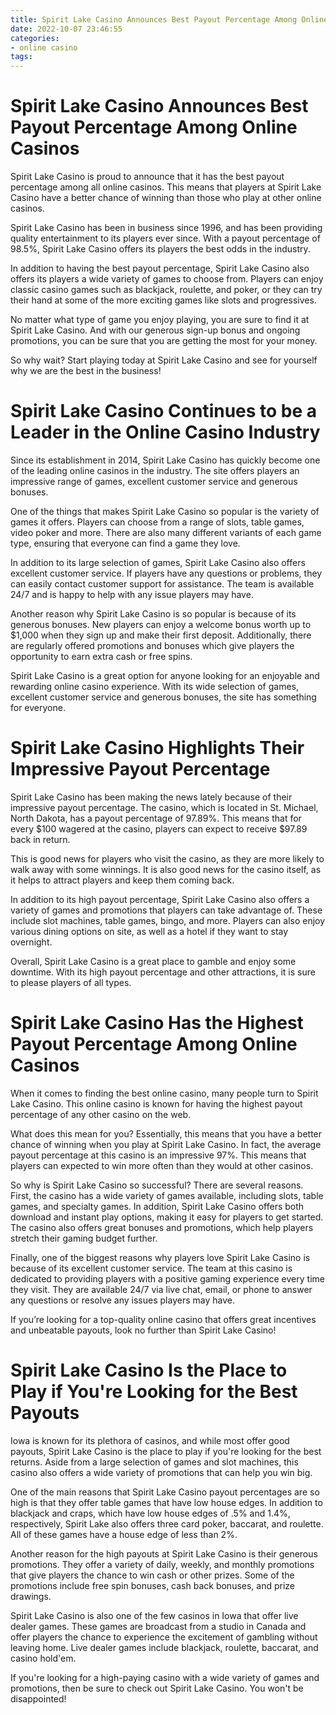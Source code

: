 ```yaml
---
title: Spirit Lake Casino Announces Best Payout Percentage Among Online Casinos
date: 2022-10-07 23:46:55
categories:
- online casino
tags:
---
```



#  Spirit Lake Casino Announces Best Payout Percentage Among Online Casinos

 Spirit Lake Casino is proud to announce that it has the best payout percentage among all online casinos. This means that players at Spirit Lake Casino have a better chance of winning than those who play at other online casinos.

Spirit Lake Casino has been in business since 1996, and has been providing quality entertainment to its players ever since. With a payout percentage of 98.5%, Spirit Lake Casino offers its players the best odds in the industry.

In addition to having the best payout percentage, Spirit Lake Casino also offers its players a wide variety of games to choose from. Players can enjoy classic casino games such as blackjack, roulette, and poker, or they can try their hand at some of the more exciting games like slots and progressives.

No matter what type of game you enjoy playing, you are sure to find it at Spirit Lake Casino. And with our generous sign-up bonus and ongoing promotions, you can be sure that you are getting the most for your money.

So why wait? Start playing today at Spirit Lake Casino and see for yourself why we are the best in the business!

#  Spirit Lake Casino Continues to be a Leader in the Online Casino Industry

Since its establishment in 2014, Spirit Lake Casino has quickly become one of the leading online casinos in the industry. The site offers players an impressive range of games, excellent customer service and generous bonuses.

One of the things that makes Spirit Lake Casino so popular is the variety of games it offers. Players can choose from a range of slots, table games, video poker and more. There are also many different variants of each game type, ensuring that everyone can find a game they love.

In addition to its large selection of games, Spirit Lake Casino also offers excellent customer service. If players have any questions or problems, they can easily contact customer support for assistance. The team is available 24/7 and is happy to help with any issue players may have.

Another reason why Spirit Lake Casino is so popular is because of its generous bonuses. New players can enjoy a welcome bonus worth up to $1,000 when they sign up and make their first deposit. Additionally, there are regularly offered promotions and bonuses which give players the opportunity to earn extra cash or free spins.

Spirit Lake Casino is a great option for anyone looking for an enjoyable and rewarding online casino experience. With its wide selection of games, excellent customer service and generous bonuses, the site has something for everyone.

#  Spirit Lake Casino Highlights Their Impressive Payout Percentage

Spirit Lake Casino has been making the news lately because of their impressive payout percentage. The casino, which is located in St. Michael, North Dakota, has a payout percentage of 97.89%. This means that for every $100 wagered at the casino, players can expect to receive $97.89 back in return.

This is good news for players who visit the casino, as they are more likely to walk away with some winnings. It is also good news for the casino itself, as it helps to attract players and keep them coming back.

In addition to its high payout percentage, Spirit Lake Casino also offers a variety of games and promotions that players can take advantage of. These include slot machines, table games, bingo, and more. Players can also enjoy various dining options on site, as well as a hotel if they want to stay overnight.

Overall, Spirit Lake Casino is a great place to gamble and enjoy some downtime. With its high payout percentage and other attractions, it is sure to please players of all types.

#  Spirit Lake Casino Has the Highest Payout Percentage Among Online Casinos

When it comes to finding the best online casino, many people turn to Spirit Lake Casino. This online casino is known for having the highest payout percentage of any other casino on the web.

What does this mean for you? Essentially, this means that you have a better chance of winning when you play at Spirit Lake Casino. In fact, the average payout percentage at this casino is an impressive 97%. This means that players can expected to win more often than they would at other casinos.

So why is Spirit Lake Casino so successful? There are several reasons. First, the casino has a wide variety of games available, including slots, table games, and specialty games. In addition, Spirit Lake Casino offers both download and instant play options, making it easy for players to get started. The casino also offers great bonuses and promotions, which help players stretch their gaming budget further.

Finally, one of the biggest reasons why players love Spirit Lake Casino is because of its excellent customer service. The team at this casino is dedicated to providing players with a positive gaming experience every time they visit. They are available 24/7 via live chat, email, or phone to answer any questions or resolve any issues players may have.

If you’re looking for a top-quality online casino that offers great incentives and unbeatable payouts, look no further than Spirit Lake Casino!

#  Spirit Lake Casino Is the Place to Play if You're Looking for the Best Payouts

Iowa is known for its plethora of casinos, and while most offer good payouts, Spirit Lake Casino is the place to play if you're looking for the best returns. Aside from a large selection of games and slot machines, this casino also offers a wide variety of promotions that can help you win big.

One of the main reasons that Spirit Lake Casino payout percentages are so high is that they offer table games that have low house edges. In addition to blackjack and craps, which have low house edges of .5% and 1.4%, respectively, Spirit Lake also offers three card poker, baccarat, and roulette. All of these games have a house edge of less than 2%.

Another reason for the high payouts at Spirit Lake Casino is their generous promotions. They offer a variety of daily, weekly, and monthly promotions that give players the chance to win cash or other prizes. Some of the promotions include free spin bonuses, cash back bonuses, and prize drawings.

Spirit Lake Casino is also one of the few casinos in Iowa that offer live dealer games. These games are broadcast from a studio in Canada and offer players the chance to experience the excitement of gambling without leaving home. Live dealer games include blackjack, roulette, baccarat, and casino hold'em.

If you're looking for a high-paying casino with a wide variety of games and promotions, then be sure to check out Spirit Lake Casino. You won't be disappointed!